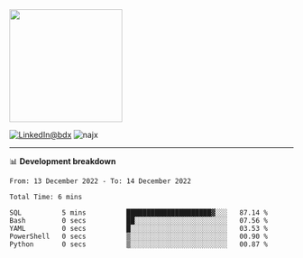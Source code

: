 <picture>
  <source media="(prefers-color-scheme: dark)" srcset="https://user-images.githubusercontent.com/60783263/205521064-3b3a1c3b-ff45-4e6d-8ff0-f0d3f2ce4e14.png">
  <source media="(prefers-color-scheme: light)" srcset="https://user-images.githubusercontent.com/60783263/205521064-3b3a1c3b-ff45-4e6d-8ff0-f0d3f2ce4e14.png">
  <img src="https://user-images.githubusercontent.com/60783263/205521064-3b3a1c3b-ff45-4e6d-8ff0-f0d3f2ce4e14.png" width="200" height="200">
</picture>

<p align="left"><a href="https://www.linkedin.com/in/abdx"><img src="https://img.shields.io/badge/LinkedIn--_.svg?style=social&logo=linkedin" alt="LinkedIn@bdx"></a>   
<img src="https://komarev.com/ghpvc/?username=najx&label=Profile%20views&color=0e75b6&style=flat" alt="najx" /> </p align="center">

-----

📊 **Development breakdown**
<!--START_SECTION:waka-->

```text
From: 13 December 2022 - To: 14 December 2022

Total Time: 6 mins

SQL          5 mins          █████████████████████▓░░░   87.14 %
Bash         0 secs          ██░░░░░░░░░░░░░░░░░░░░░░░   07.56 %
YAML         0 secs          █░░░░░░░░░░░░░░░░░░░░░░░░   03.53 %
PowerShell   0 secs          ▒░░░░░░░░░░░░░░░░░░░░░░░░   00.90 %
Python       0 secs          ▒░░░░░░░░░░░░░░░░░░░░░░░░   00.87 %
```

<!--END_SECTION:waka-->
